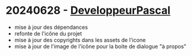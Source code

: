 # 20240628 - [DeveloppeurPascal](https://github.com/DeveloppeurPascal)

* mise à jour des dépendances
* refonte de l'icône du projet
* mise à jour des copyrights dans les assets de l'icone
* mise à jour de l'image de l'icône pour la boite de dialogue "à propos"
